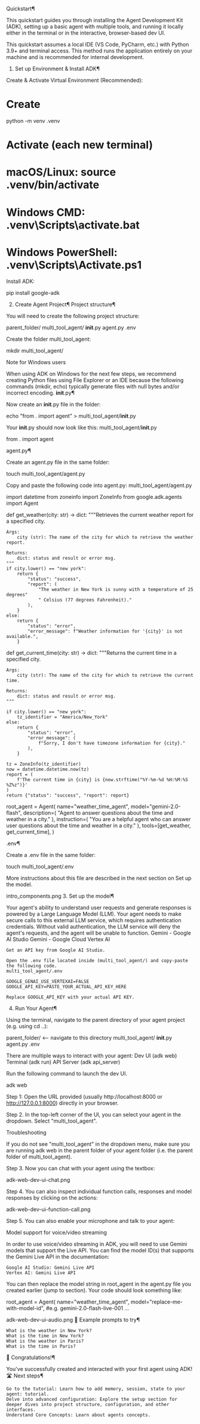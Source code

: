 Quickstart¶

This quickstart guides you through installing the Agent Development Kit (ADK), setting up a basic agent with multiple tools, and running it locally either in the terminal or in the interactive, browser-based dev UI.

This quickstart assumes a local IDE (VS Code, PyCharm, etc.) with Python 3.9+ and terminal access. This method runs the application entirely on your machine and is recommended for internal development.
1. Set up Environment & Install ADK¶

Create & Activate Virtual Environment (Recommended):

# Create
python -m venv .venv
# Activate (each new terminal)
# macOS/Linux: source .venv/bin/activate
# Windows CMD: .venv\Scripts\activate.bat
# Windows PowerShell: .venv\Scripts\Activate.ps1

Install ADK:

pip install google-adk

2. Create Agent Project¶
Project structure¶

You will need to create the following project structure:

parent_folder/
    multi_tool_agent/
        __init__.py
        agent.py
        .env

Create the folder multi_tool_agent:

mkdir multi_tool_agent/

Note for Windows users

When using ADK on Windows for the next few steps, we recommend creating Python files using File Explorer or an IDE because the following commands (mkdir, echo) typically generate files with null bytes and/or incorrect encoding.
__init__.py¶

Now create an __init__.py file in the folder:

echo "from . import agent" > multi_tool_agent/__init__.py

Your __init__.py should now look like this:
multi_tool_agent/__init__.py

from . import agent

agent.py¶

Create an agent.py file in the same folder:

touch multi_tool_agent/agent.py

Copy and paste the following code into agent.py:
multi_tool_agent/agent.py

import datetime
from zoneinfo import ZoneInfo
from google.adk.agents import Agent

def get_weather(city: str) -> dict:
    """Retrieves the current weather report for a specified city.

    Args:
        city (str): The name of the city for which to retrieve the weather report.

    Returns:
        dict: status and result or error msg.
    """
    if city.lower() == "new york":
        return {
            "status": "success",
            "report": (
                "The weather in New York is sunny with a temperature of 25 degrees"
                " Celsius (77 degrees Fahrenheit)."
            ),
        }
    else:
        return {
            "status": "error",
            "error_message": f"Weather information for '{city}' is not available.",
        }


def get_current_time(city: str) -> dict:
    """Returns the current time in a specified city.

    Args:
        city (str): The name of the city for which to retrieve the current time.

    Returns:
        dict: status and result or error msg.
    """

    if city.lower() == "new york":
        tz_identifier = "America/New_York"
    else:
        return {
            "status": "error",
            "error_message": (
                f"Sorry, I don't have timezone information for {city}."
            ),
        }

    tz = ZoneInfo(tz_identifier)
    now = datetime.datetime.now(tz)
    report = (
        f'The current time in {city} is {now.strftime("%Y-%m-%d %H:%M:%S %Z%z")}'
    )
    return {"status": "success", "report": report}


root_agent = Agent(
    name="weather_time_agent",
    model="gemini-2.0-flash",
    description=(
        "Agent to answer questions about the time and weather in a city."
    ),
    instruction=(
        "You are a helpful agent who can answer user questions about the time and weather in a city."
    ),
    tools=[get_weather, get_current_time],
)

.env¶

Create a .env file in the same folder:

touch multi_tool_agent/.env

More instructions about this file are described in the next section on Set up the model.

intro_components.png
3. Set up the model¶

Your agent's ability to understand user requests and generate responses is powered by a Large Language Model (LLM). Your agent needs to make secure calls to this external LLM service, which requires authentication credentials. Without valid authentication, the LLM service will deny the agent's requests, and the agent will be unable to function.
Gemini - Google AI Studio
Gemini - Google Cloud Vertex AI

    Get an API key from Google AI Studio.

    Open the .env file located inside (multi_tool_agent/) and copy-paste the following code.
    multi_tool_agent/.env

    GOOGLE_GENAI_USE_VERTEXAI=FALSE
    GOOGLE_API_KEY=PASTE_YOUR_ACTUAL_API_KEY_HERE

    Replace GOOGLE_API_KEY with your actual API KEY.

4. Run Your Agent¶

Using the terminal, navigate to the parent directory of your agent project (e.g. using cd ..):

parent_folder/      <-- navigate to this directory
    multi_tool_agent/
        __init__.py
        agent.py
        .env

There are multiple ways to interact with your agent:
Dev UI (adk web)
Terminal (adk run)
API Server (adk api_server)

Run the following command to launch the dev UI.

adk web

Step 1: Open the URL provided (usually http://localhost:8000 or http://127.0.0.1:8000) directly in your browser.

Step 2. In the top-left corner of the UI, you can select your agent in the dropdown. Select "multi_tool_agent".

Troubleshooting

If you do not see "multi_tool_agent" in the dropdown menu, make sure you are running adk web in the parent folder of your agent folder (i.e. the parent folder of multi_tool_agent).

Step 3. Now you can chat with your agent using the textbox:

adk-web-dev-ui-chat.png

Step 4. You can also inspect individual function calls, responses and model responses by clicking on the actions:

adk-web-dev-ui-function-call.png

Step 5. You can also enable your microphone and talk to your agent:

Model support for voice/video streaming

In order to use voice/video streaming in ADK, you will need to use Gemini models that support the Live API. You can find the model ID(s) that supports the Gemini Live API in the documentation:

    Google AI Studio: Gemini Live API
    Vertex AI: Gemini Live API

You can then replace the model string in root_agent in the agent.py file you created earlier (jump to section). Your code should look something like:

root_agent = Agent(
    name="weather_time_agent",
    model="replace-me-with-model-id", #e.g. gemini-2.0-flash-live-001
    ...

adk-web-dev-ui-audio.png
📝 Example prompts to try¶

    What is the weather in New York?
    What is the time in New York?
    What is the weather in Paris?
    What is the time in Paris?

🎉 Congratulations!¶

You've successfully created and interacted with your first agent using ADK!
🛣️ Next steps¶

    Go to the tutorial: Learn how to add memory, session, state to your agent: tutorial.
    Delve into advanced configuration: Explore the setup section for deeper dives into project structure, configuration, and other interfaces.
    Understand Core Concepts: Learn about agents concepts.
